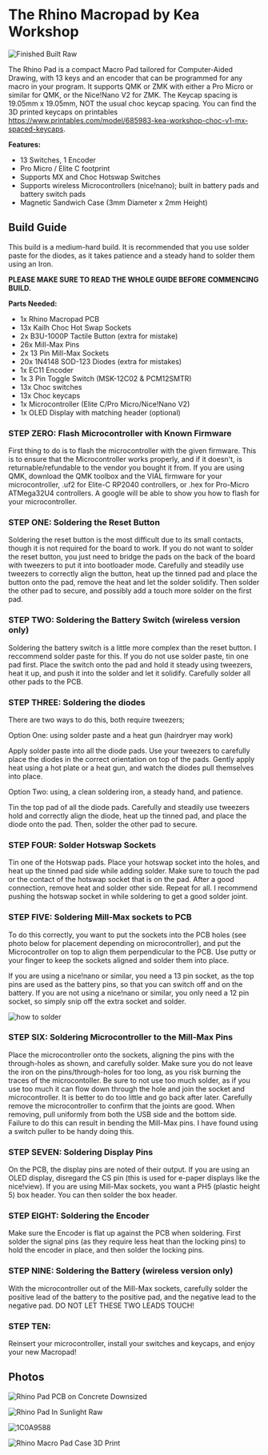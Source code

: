 # The Rhino Macropad by Kea Workshop

![Finished Built Raw](https://github.com/klouderone/therhinopad/assets/136342173/7532a64a-21ee-4ed4-a29c-350c069533df)

The Rhino Pad is a compact Macro Pad tailored for Computer-Aided Drawing, with 13 keys and an encoder that can be programmed for any macro in your program. It supports QMK or ZMK with either a Pro Micro or similar for QMK, or the Nice!Nano V2 for ZMK. The Keycap spacing is 19.05mm x 19.05mm, NOT the usual choc keycap spacing. You can find the 3D printed keycaps on printables https://www.printables.com/model/685983-kea-workshop-choc-v1-mx-spaced-keycaps. 

**Features:**

- 13 Switches, 1 Encoder
- Pro Micro / Elite C footprint
- Supports MX and Choc Hotswap Switches
- Supports wireless Microcontrollers (nice!nano); built in battery pads and battery switch pads
- Magnetic Sandwich Case (3mm Diameter x 2mm Height)

## Build Guide

This build is a medium-hard build. It is recommended that you use solder paste for the diodes, as it takes patience and a steady hand to solder them using an Iron.

**PLEASE MAKE SURE TO READ THE WHOLE GUIDE BEFORE COMMENCING BUILD.**

**Parts Needed:**
- 1x Rhino Macropad PCB
- 13x Kailh Choc Hot Swap Sockets
- 2x B3U-1000P Tactile Button (extra for mistake)
- 26x Mill-Max Pins
- 2x 13 Pin Mill-Max Sockets
- 20x 1N4148 SOD-123 Diodes (extra for mistakes)
- 1x EC11 Encoder
- 1x 3 Pin Toggle Switch (MSK-12C02 & PCM12SMTR)
- 13x Choc switches
- 13x Choc keycaps
- 1x Microcontroller (Elite C/Pro Micro/Nice!Nano V2)
- 1x OLED Display with matching header (optional)

### STEP ZERO: Flash Microcontroller with Known Firmware

First thing to do is to flash the microcontroller with the given firmware. This is to ensure that the Microcontroller works properly, and if it doesn't, is returnable/refundable to the vendor you bought it from. If you are using QMK, download the QMK toolbox and the VIAL firmware for your microcontroller, .uf2 for Elite-C RP2040 controllers, or .hex for Pro-Micro ATMega32U4 controllers. A google will be able to show you how to flash for your microcontroller. 

### STEP ONE: Soldering the Reset Button

Soldering the reset button is the most difficult due to its small contacts, though it is not required for the board to work. If you do not want to solder the reset button, you just need to bridge the pads on the back of the board with tweezers to put it into bootloader mode. Carefully and steadily use tweezers to correctly align the button, heat up the tinned pad and place the button onto the pad, remove the heat and let the solder solidify. Then solder the other pad to secure, and possibly add a touch more solder on the first pad.

### STEP TWO: Soldering the Battery Switch (wireless version only)

Soldering the battery switch is a little more complex than the reset button. I reccommend solder paste for this. If you do not use solder paste, tin one pad first. Place the switch onto the pad and hold it steady using tweezers, heat it up, and push it into the solder and let it solidify. Carefully solder all other pads to the PCB.

### STEP THREE: Soldering the diodes 

There are two ways to do this, both require tweezers;

Option One: using solder paste and a heat gun (hairdryer may work)

Apply solder paste into all the diode pads. Use your tweezers to carefully place the diodes in the correct orientation on top of the pads. Gently apply heat using a hot plate or a heat gun, and watch the diodes pull themselves into place.

Option Two: using, a clean soldering iron, a steady hand, and patience.

Tin the top pad of all the diode pads. Carefully and steadily use tweezers hold and correctly align the diode, heat up the tinned pad, and place the diode onto the pad. Then, solder the other pad to secure. 

### STEP FOUR: Solder Hotswap Sockets

Tin one of the Hotswap pads. Place your hotswap socket into the holes, and heat up the tinned pad side while adding solder. Make sure to touch the pad or the contact of the hotswap socket that is on the pad. After a good connection, remove heat and solder other side. Repeat for all. I recommend pushing the hotswap socket in while soldering to get a good solder joint.

### STEP FIVE: Soldering Mill-Max sockets to PCB

To do this correctly, you want to put the sockets into the PCB holes (see photo below for placement depending on microcontroller), and put the Microcontroller on top to align them perpendicular to the PCB. Use putty or your finger to keep the sockets aligned and solder them into place.

If you are using a nice!nano or similar, you need a 13 pin socket, as the top pins are used as the battery pins, so that you can switch off and on the battery. If you are not using a nice!nano or similar, you only need a 12 pin socket, so simply snip off the extra socket and solder.  

![how to solder](https://github.com/klouderone/therhinopad/assets/136342173/18f9f7d3-a00d-4d5b-a83f-5d993afe8ea4)

### STEP SIX: Soldering Microcontroller to the Mill-Max Pins

Place the microcontroller onto the sockets, aligning the pins with the through-holes as shown, and carefully solder. Make sure you do not leave the iron on the pins/through-holes for too long, as you risk burning the traces of the microcontoller. Be sure to not use too much solder, as if you use too much it can flow down through the hole and join the socket and microcontroller. It is better to do too little and go back after later. Carefully remove the microcontroller to confirm that the joints are good. When removing, pull uniformly from both the USB side and the bottom side. Failure to do this can result in bending the Mill-Max pins. I have found using a switch puller to be handy doing this.

### STEP SEVEN: Soldering Display Pins

On the PCB, the display pins are noted of their output. If you are using an OLED display, disregard the CS pin (this is used for e-paper displays like the nice!view). If you are using Mill-Max sockets, you want a PH5 (plastic height 5) box header.  You can then solder the box header. 

### STEP EIGHT: Soldering the Encoder

Make sure the Encoder is flat up against the PCB when soldering. First solder the signal pins (as they require less heat than the locking pins) to hold the encoder in place, and then solder the locking pins. 

### STEP NINE: Soldering the Battery (wireless version only)

With the microcontroller out of the Mill-Max sockets, carefully solder the positive lead of the battery to the positive pad, and the negative lead to the negative pad. DO NOT LET THESE TWO LEADS TOUCH! 

### STEP TEN: 

Reinsert your microcontroller, install your switches and keycaps, and enjoy your new Macropad!

## Photos


![Rhino Pad PCB on Concrete Downsized](https://github.com/klouderone/therhinopad/assets/136342173/98acb469-6ab1-4682-90cb-9becd1a81c45)

![Rhino Pad In Sunlight Raw](https://github.com/klouderone/therhinopad/assets/136342173/616d3922-3b9c-4362-b5cb-f112fc74224c)

![1C0A9588](https://github.com/klouderone/therhinopad/assets/136342173/759a504e-d0ec-4d2b-a97f-19ea15972cc2)

![Rhino Macro Pad Case 3D Print](https://github.com/klouderone/therhinopad/assets/136342173/ae6c48cd-eaf5-4cdf-a334-ba2e1485ab1b)


